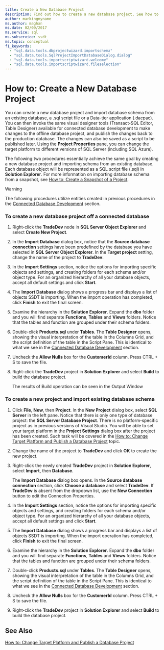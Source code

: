 ```yaml
---
title: Create a New Database Project
description: Find out how to create a new database project. See how to import the schema from an existing database into the new project.
author: markingmyname
ms.author: maghan
ms.date: 02/09/2017
ms.service: sql
ms.subservice: ssdt
ms.topic: conceptual
f1_keywords:
  - "sql.data.tools.dbprojectwizard.importschema"
  - "sql.data.tools.SqlProjectImportDatabaseDialog.dialog"
  - "sql.data.tools.importscriptwizard.welcome"
  - "sql.data.tools.importscriptwizard.fileselection"
---
```


# How to: Create a New Database Project

You can create a new database project and import database schema from an existing database, a .sql script file or a Data-tier application (.dacpac). You can then invoke the same visual designer tools (Transact\-SQL Editor, Table Designer) available for connected database development to make changes to the offline database project, and publish the changes back to the production database. The changes can also be saved as a script to be published later. Using the **Project Properties** pane, you can change the target platform to different versions of SQL Server (including SQL Azure).  
  
The following two procedures essentially achieve the same goal by creating a new database project and importing schema from an existing database. Each database object will be represented as a SQL script file (.sql) in **Solution Explorer**. For more information on importing database schema from a snapshot, see [How to: Create a Snapshot of a Project](../ssdt/how-to-create-a-snapshot-of-a-project.md).  
  
> [!WARNING]  
> The following procedures utilize entities created in previous procedures in the [Connected Database Development](../ssdt/connected-database-development.md) section.  
  
### To create a new database project off a connected database  
  
1.  Right-click the **TradeDev** node in **SQL Server Object Explorer** and select **Create New Project**.  
  
2.  In the **Import Database** dialog box, notice that the **Source database connection** settings have been predefined by the database you have selected in **SQL Server Object Explorer**. In the **Target project** setting, change the name of the project to **TradeDev**.  
  
3.  In the **Import Settings** section, notice the options for importing specific objects and settings, and creating folders for each schema and/or object type. For an organized hierarchy of all your database objects, accept all default settings and click **Start**.  
  
4.  The **Import Database** dialog shows a progress bar and displays a list of objects SSDT is importing. When the import operation has completed, click **Finish** to exit the final screen.  
  
5.  Examine the hierarchy in the **Solution Explorer**. Expand the **dbo** folder and you will find separate **Functions**, **Tables** and **Views** folders. Notice that the tables and function are grouped under their schema folders.  
  
6.  Double-click **Products.sql** under **Tables**. The **Table Designer** opens, showing the visual interpretation of the table in the Columns Grid, and the script definition of the table in the Script Pane. This is identical to what we see in the [Connected Database Development](../ssdt/connected-database-development.md) section.  
  
7.  Uncheck the **Allow Nulls** box for the **CustomerId** column. Press CTRL + S to save the file.  
  
8.  Right-click the **TradeDev** project in **Solution Explorer** and select **Build** to build the database project.  
  
    The results of Build operation can be seen in the Output Window  
  
### To create a new project and import existing database schema  
  
1.  Click **File**, **New**, then **Project**. In the **New Project** dialog box, select **SQL Server** in the left pane. Notice that there is only one type of database project: the **SQL Server Database Project**. There is no platform-specific project as in previous versions of Visual Studio. You will be able to set your target platform in the **Project Settings** dialog box after the project has been created. Such task will be covered in the [How to: Change Target Platform and Publish a Database Project](../ssdt/how-to-change-target-platform-and-publish-a-database-project.md) topic.  
  
2.  Change the name of the project to **TradeDev** and click **OK** to create the new project.  
  
3.  Right-click the newly created **TradeDev** project in **Solution Explorer**, select **Import**, then **Database**.  
  
    The **Import Database** dialog box opens. In the **Source database connection** section, click **Choose a database** and select **TradeDev**. If **TradeDev** is absent from the dropdown list, use the **New Connection** button to edit the Connection Properties.  
  
4.  In the **Import Settings** section, notice the options for importing specific objects and settings, and creating folders for each schema and/or object type. For an organized hierarchy of all your database objects, accept all default settings and click **Start**.  
  
5.  The **Import Database** dialog shows a progress bar and displays a list of objects SSDT is importing. When the import operation has completed, click **Finish** to exit the final screen.  
  
6.  Examine the hierarchy in the **Solution Explorer**. Expand the **dbo** folder and you will find separate **Functions**, **Tables** and **Views** folders. Notice that the tables and function are grouped under their schema folders.  
  
7.  Double-click **Products.sql** under **Tables**. The **Table Designer** opens, showing the visual interpretation of the table in the Columns Grid, and the script definition of the table in the Script Pane. This is identical to what we see in the [Connected Database Development](../ssdt/connected-database-development.md) section.  
  
8.  Uncheck the **Allow Nulls** box for the **CustomerId** column. Press CTRL + S to save the file.  
  
9. Right-click the **TradeDev** project in **Solution Explorer** and select **Build** to build the database project.  
  
## See Also  
[How to: Change Target Platform and Publish a Database Project](../ssdt/how-to-change-target-platform-and-publish-a-database-project.md)  
  
